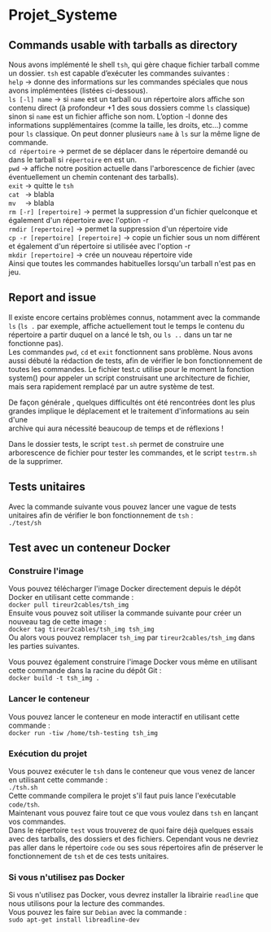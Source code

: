 # Projet_Systeme

## Commands usable with tarballs as directory  

Nous avons implémenté le shell `tsh`, qui gère chaque fichier tarball comme un dossier.
`tsh` est capable d’exécuter les commandes suivantes :  
`help` -> donne des informations sur les commandes spéciales que nous avons implémentées (listées ci-dessous).  
`ls [-l] name` -> si `name` est un tarball ou un répertoire alors affiche son contenu direct (à profondeur +1 des sous dossiers comme `ls` classique) sinon si `name` est un fichier affiche son nom. L’option -l donne des informations supplémentaires (comme la taille, les droits, etc...) comme pour `ls` classique. On peut donner plusieurs `name` à `ls` sur la même ligne de commande.  
`cd répertoire` -> permet de se déplacer dans le répertoire demandé ou dans le tarball si `répertoire` en est un.  
`pwd` -> affiche notre position actuelle dans l'arborescence de fichier (avec éventuellement un chemin contenant des tarballs).  
`exit` -> quitte le `tsh`  
`cat ` -> blabla  
`mv  ` -> blabla  
`rm [-r] [repertoire]` -> permet la suppression d'un fichier quelconque et également d'un répertoire avec l'option -r  
`rmdir [repertoire]` -> permet la suppression d'un répertoire vide  
`cp -r [repertoire] [repertoire]`  -> copie un fichier sous un nom différent et également d'un répertoire si utilisée avec l'option -r  
`mkdir [repertoire]` -> crée un nouveau répertoire vide  
Ainsi que toutes les commandes habituelles lorsqu'un tarball n'est pas en jeu.

## Report and issue  

Il existe encore certains problèmes connus, notamment avec la commande `ls` (`ls .` par exemple, affiche actuellement tout le temps le contenu du répertoire a partir duquel
on a lancé le tsh, ou `ls ..` dans un tar ne fonctionne pas).  
Les commandes `pwd`, `cd` et `exit` fonctionnent sans problème. Nous avons aussi débuté la rédaction de tests, afin de vérifier le bon fonctionnement de toutes les commandes.
Le fichier test.c utilise pour le moment la fonction system() pour appeler un script construisant une architecture de fichier, mais sera rapidement remplacé par
un autre système de test.  

De façon générale , quelques difficultés ont été rencontrées dont les plus grandes implique le déplacement et le traitement d'informations au sein d'une   
archive qui aura nécessité beaucoup de temps et de réflexions !

Dans le dossier tests, le script `test.sh` permet de construire une arborescence de fichier pour tester les commandes, et le script `testrm.sh` de la supprimer.  


## Tests unitaires

Avec la commande suivante vous pouvez lancer une vague de tests unitaires afin de vérifier le bon fonctionnement de `tsh` :  
`./test/sh`  

## Test avec un conteneur Docker

### Construire l'image

Vous pouvez télécharger l'image Docker directement depuis le dépôt Docker en utilisant cette commande :  
`docker pull tireur2cables/tsh_img`  
Ensuite vous pouvez soit utiliser la commande suivante pour créer un nouveau tag de cette image :  
`docker tag tireur2cables/tsh_img tsh_img`  
Ou alors vous pouvez remplacer `tsh_img` par `tireur2cables/tsh_img` dans les parties suivantes.  

Vous pouvez également construire l'image Docker vous même en utilisant cette commande dans la racine du dépôt Git :  
`docker build -t tsh_img .`  

### Lancer le conteneur

Vous pouvez lancer le conteneur en mode interactif en utilisant cette commande :  
`docker run -tiw /home/tsh-testing tsh_img`  

### Exécution du projet

Vous pouvez exécuter le `tsh` dans le conteneur que vous venez de lancer en utilisant cette commande :  
`./tsh.sh`  
Cette commande compilera le projet s'il faut puis lance l'exécutable `code/tsh`.  
Maintenant vous pouvez faire tout ce que vous voulez dans `tsh` en lançant vos commandes.  
Dans le répertoire `test` vous trouverez de quoi faire déjà quelques essais avec des tarballs, des dossiers et des fichiers. Cependant vous ne devriez pas aller dans le répertoire `code` ou ses sous répertoires afin de préserver le fonctionnement de `tsh` et de ces tests unitaires.  

### Si vous n'utilisez pas Docker

Si vous n'utilisez pas Docker, vous devrez installer la librairie `readline` que nous utilisons pour la lecture des commandes.  
Vous pouvez les faire sur `Debian` avec la commande :  
`sudo apt-get install libreadline-dev`  
